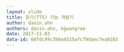 ```yaml
---
layout: slide
title: 듣기(TTS) 기능 개발기
author: davin.ahn
authors: davin.ahn, kgwangrae
date: 2017-11-03
data-id: 68fdc99c3b0a4515afc79daec7ea8103
---
```

